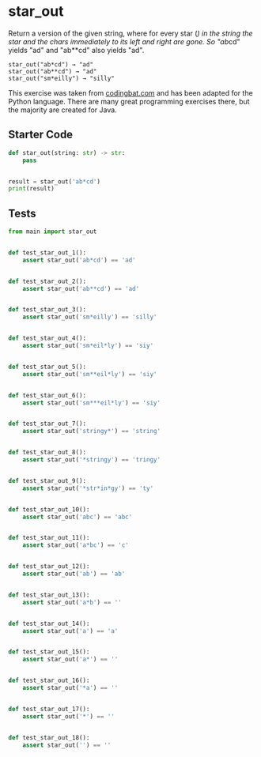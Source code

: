 # star_out





Return a version of the given string, where for every star (*) in the string the star and the chars immediately to its left and right are gone. So "ab*cd" yields "ad" and "ab**cd" also yields "ad".

```
star_out("ab*cd") → "ad"
star_out("ab**cd") → "ad"
star_out("sm*eilly") → "silly"
```

This exercise was taken from [codingbat.com](https://codingbat.com/prob/p139564) and has been adapted for the Python language. There are many great programming exercises there, but the majority are created for Java.

## Starter Code
```python
def star_out(string: str) -> str:
    pass


result = star_out('ab*cd')
print(result)
```

## Tests
```python
from main import star_out


def test_star_out_1():
    assert star_out('ab*cd') == 'ad'


def test_star_out_2():
    assert star_out('ab**cd') == 'ad'


def test_star_out_3():
    assert star_out('sm*eilly') == 'silly'


def test_star_out_4():
    assert star_out('sm*eil*ly') == 'siy'


def test_star_out_5():
    assert star_out('sm**eil*ly') == 'siy'


def test_star_out_6():
    assert star_out('sm***eil*ly') == 'siy'


def test_star_out_7():
    assert star_out('stringy*') == 'string'


def test_star_out_8():
    assert star_out('*stringy') == 'tringy'


def test_star_out_9():
    assert star_out('*str*in*gy') == 'ty'


def test_star_out_10():
    assert star_out('abc') == 'abc'


def test_star_out_11():
    assert star_out('a*bc') == 'c'


def test_star_out_12():
    assert star_out('ab') == 'ab'


def test_star_out_13():
    assert star_out('a*b') == ''


def test_star_out_14():
    assert star_out('a') == 'a'


def test_star_out_15():
    assert star_out('a*') == ''


def test_star_out_16():
    assert star_out('*a') == ''


def test_star_out_17():
    assert star_out('*') == ''


def test_star_out_18():
    assert star_out('') == ''
```
